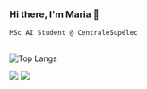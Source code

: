 ### Hi there, I'm Maria 👋

`MSc AI Student @ CentraleSupélec`<br/>



## 

![Top Langs](https://github-readme-stats.vercel.app/api/top-langs/?username=mkontaratou&theme=tokyonight&langs_count=6&layout=compact)




<a href = "mailto:kontaratou.mar@gmail.com"><img src="https://img.shields.io/badge/-Gmail-%23333?style=for-the-badge&logo=gmail&logoColor=white" target="_blank"></a>
<a href="https://www.linkedin.com/in/maria-kontaratou-823260267/" target="_blank"><img src="https://img.shields.io/badge/-LinkedIn-%230077B5?style=for-the-badge&logo=linkedin&logoColor=white" target="_blank"></a> 
